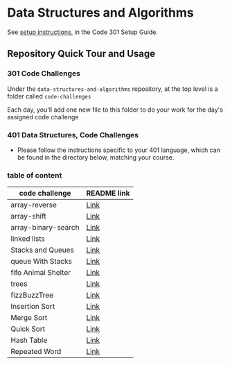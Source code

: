 # Data Structures and Algorithms

See [setup instructions](https://codefellows.github.io/setup-guide/code-301/3-code-challenges), in the Code 301 Setup Guide.

## Repository Quick Tour and Usage

### 301 Code Challenges

Under the `data-structures-and-algorithms` repository, at the top level is a folder called `code-challenges`

Each day, you'll add one new file to this folder to do your work for the day's assigned code challenge

### 401 Data Structures, Code Challenges

- Please follow the instructions specific to your 401 language, which can be found in the directory below, matching your course.<br>

### table of content

| code challenge  | README link  | 
|---|---|
| array-reverse  | [Link](./javascript-401d9/challenges/01/README.md)  |  
| array-shift    | [Link](./javascript-401d9/challenges/02/README.md)  |
| array-binary-search    | [Link](./javascript-401d9/challenges/03/README.md)  |
| linked lists   | [Link](./javascript-401d9/challenges/Data-Structures/README.md)  |
| Stacks and Queues | [Link](https://github.com/tamaraalbilleh/data-structures-and-algorithms/blob/main/javascript-401d9/challenges/Data-Structures/stacksAndQueues%20/README.md) |
| queue With Stacks | [Link](https://github.com/tamaraalbilleh/data-structures-and-algorithms/blob/main/javascript-401d9/challenges/Data-Structures/queueWithStacks/README.md) |
| fifo Animal Shelter | [Link](https://github.com/tamaraalbilleh/data-structures-and-algorithms/blob/main/javascript-401d9/challenges/Data-Structures/fifoAnimalShelter/README.md) |
| trees | [Link](https://github.com/tamaraalbilleh/data-structures-and-algorithms/blob/main/javascript-401d9/challenges/Data-Structures/tree/README.md)|
| fizzBuzzTree | [Link](https://github.com/tamaraalbilleh/data-structures-and-algorithms/blob/main/javascript-401d9/challenges/Data-Structures/fizzBuzzTree/README.md)|
| Insertion Sort  |[Link](https://github.com/tamaraalbilleh/data-structures-and-algorithms/blob/main/javascript-401d9/challenges/Data-Structures/insersionSort/README.md)|
| Merge Sort| [Link](https://github.com/tamaraalbilleh/data-structures-and-algorithms/blob/main/javascript-401d9/challenges/Data-Structures/merge-sort/README.md)|
| Quick Sort| [Link](https://github.com/tamaraalbilleh/data-structures-and-algorithms/blob/main/javascript-401d9/challenges/Data-Structures/quicksort/README.md)|
| Hash Table | [Link](https://github.com/tamaraalbilleh/data-structures-and-algorithms/blob/main/javascript-401d9/challenges/Data-Structures/hashtable/README.md)|
| Repeated Word| [Link](https://github.com/tamaraalbilleh/data-structures-and-algorithms/blob/main/javascript-401d9/challenges/Data-Structures/repeatedWord/README.md)|
